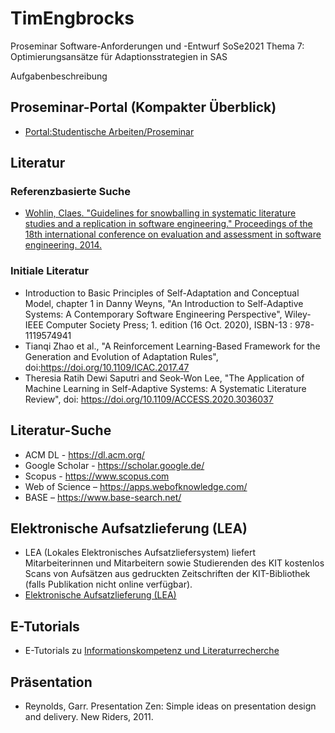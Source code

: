 # TimEngbrocks

Proseminar Software-Anforderungen und -Entwurf SoSe2021
Thema 7: Optimierungsansätze für Adaptionsstrategien in SAS

Aufgabenbeschreibung

## Proseminar-Portal (Kompakter Überblick)
* [Portal:Studentische Arbeiten/Proseminar](https://sdqweb.ipd.kit.edu/wiki/Portal:Studentische_Arbeiten/Proseminar)

## Literatur
### Referenzbasierte Suche 
* [Wohlin, Claes. "Guidelines for snowballing in systematic literature studies and a replication in software engineering." Proceedings of the 18th international conference on evaluation and assessment in software engineering. 2014.](http://citeseerx.ist.psu.edu/viewdoc/download?doi=10.1.1.709.9164&rep=rep1&type=pdf)

### Initiale Literatur
* Introduction to Basic Principles of Self-Adaptation and Conceptual Model, chapter 1 in Danny Weyns, "An Introduction to Self-Adaptive Systems: A Contemporary Software Engineering Perspective", Wiley-IEEE Computer Society Press; 1. edition (16 Oct. 2020),  ISBN-13 : 978-1119574941 
* Tianqi Zhao et al., "A Reinforcement Learning-Based Framework for the Generation and Evolution of Adaptation Rules", doi:https://doi.org/10.1109/ICAC.2017.47
* Theresia Ratih Dewi Saputri and Seok-Won Lee, "The Application of Machine Learning in Self-Adaptive Systems: A Systematic Literature Review", doi: https://doi.org/10.1109/ACCESS.2020.3036037

## Literatur-Suche
* ACM DL - https://dl.acm.org/
* Google Scholar - https://scholar.google.de/
* Scopus - https://www.scopus.com
* Web of Science – https://apps.webofknowledge.com/
* BASE – https://www.base-search.net/

## Elektronische Aufsatzlieferung (LEA)
* LEA (Lokales Elektronisches Aufsatzliefersystem) liefert Mitarbeiterinnen und Mitarbeitern sowie Studierenden des KIT kostenlos Scans von Aufsätzen aus gedruckten Zeitschriften der KIT-Bibliothek (falls Publikation nicht online verfügbar).
* [Elektronische Aufsatzlieferung (LEA)](https://www.bibliothek.kit.edu/cms/lea.php)

## E-Tutorials
* E-Tutorials zu [Informationskompetenz und Literaturrecherche](https://www.bibliothek.kit.edu/cms/e-tutorials.php)

## Präsentation
* Reynolds, Garr. Presentation Zen: Simple ideas on presentation design and delivery. New Riders, 2011.
